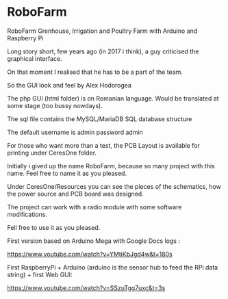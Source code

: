 # RoboFarm
RoboFarm Grenhouse, Irrigation and Poultry Farm with Arduino and Raspberry Pi 

Long story short, few years ago (in 2017 i think), a guy criticised the graphical interface.

On that moment I realised that he has to be a part of the team. 

So the GUI look and feel by Alex Hodorogea 

The php GUI (html folder) is on Romanian language. Would be translated at some stage (too bussy nowdays).


The sql file contains the MySQL/MariaDB SQL database structure


The default username is admin password admin 


For those who want more than a test, the PCB Layout is available for printing under CeresOne folder.

Initially i gived up the name RoboFarm, because so many project with this name. Feel free to name it as you pleased.

Under CeresOne/Resources you can see the pieces of the schematics, how the power source and PCB board was designed. 

The project can work with a radio module with some software modifications.

Fell free to use it as you pleased. 

First version based on Arduino Mega with Google Docs logs :

https://www.youtube.com/watch?v=YMtiKbJgd4w&t=180s

First RaspberryPi + Arduino (arduino is the sensor hub to feed the RPi data string) + first Web GUI:

https://www.youtube.com/watch?v=SSzuTgg7uxc&t=3s






